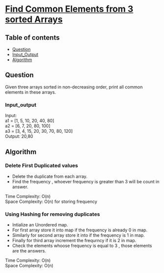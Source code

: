 # [Find Common Elements from 3 sorted Arrays](https://practice.geeksforgeeks.org/problems/common-elements1132/1)

## Table of contents

- [Question](#question)
- [Input_Output](#input_output)
- [Algorithm](#algorithm)

## Question
Given three arrays sorted in non-decreasing order, print all common elements in these arrays.

### Input_output
Input: </br>
a1 = [1, 5, 10, 20, 40, 80]</br>
a2 = [6, 7, 20, 80, 100]</br>
a3 = [3, 4, 15, 20, 30, 70, 80, 120]</br>
Output: 20,80 </br>

## Algorithm

### Delete First Duplicated values 
- Delete the duplicate from each array.
- Find the frequency , whoever frequency is greater than 3 will be count in answer.

Time Complexity: O(n) </br>
Space Complexity: O(n) for storing frequency

### Using Hashing for removing duplicates
- Intialize an Unordered map.
- For first array store it into map if the frequency is already 0 in map.
- Similarly for second array store it into if the frequency is 1 in map.
- Finally for third array increment the frequrncy if it is 2 in map.
- Check the elements whoose frequency is equal to 3 , those elements are the answers.

Time Complexity: O(n)</br>
Space Complexity: O(n)